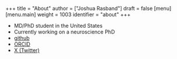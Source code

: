 +++
title = "About"
author = ["Joshua Rasband"]
draft = false
[menu]
  [menu.main]
    weight = 1003
    identifier = "about"
+++

-   MD/PhD student in the United States
-   Currently working on a neuroscience PhD
-   [github](https://github.com/jrasband/)
-   [ORCID](https://orcid.org/0000-0002-9548-7311)
-   [X (Twitter)](https://x.com/JoshuaRasband)
